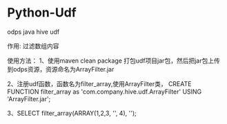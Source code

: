 # Python-Udf

odps java hive udf


作用:
  过滤数组内容
  
使用方法：
  1、使用maven clean package 打包udf项目jar包，然后把jar包上传到odps资源，资源命名为ArrayFilter.jar
  
  2、注册udf函数，函数名为filter_array,使用ArrayFilter类，
      CREATE FUNCTION filter_array as 'com.company.hive.udf.ArrayFilter' USING 'ArrayFilter.jar';
  
  3、SELECT filter_array(ARRAY(1,2,3, '', 4), '');

